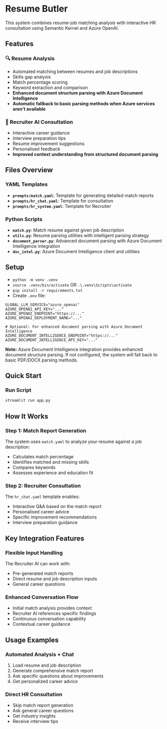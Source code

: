 # Resume Butler

This system combines resume-job matching analysis with interactive HR consultation using Semantic Kernel and Azure OpenAI.

## Features

### 🔍 Resume Analysis
- Automated matching between resumes and job descriptions
- Skills gap analysis
- Match percentage scoring
- Keyword extraction and comparison
- **Enhanced document structure parsing with Azure Document Intelligence**
- **Automatic fallback to basic parsing methods when Azure services aren't available**

### 🤖 Recruiter AI Consultation
- Interactive career guidance
- Interview preparation tips
- Resume improvement suggestions
- Personalised feedback
- **Improved context understanding from structured document parsing**

## Files Overview

### YAML Templates
- **`prompts/match.yaml`**: Template for generating detailed match reports
- **`prompts/hr_chat.yaml`**: Template for consultation
- **`prompts/hr_system.yaml`**: Template for Recruiter

### Python Scripts
- **`match.py`**: Match resume against given job description
- **`utils.py`**: Resume parsing utilities with intelligent parsing strategy
- **`document_parser.py`**: Advanced document parsing with Azure Document Intelligence integration
- **`doc_intel.py`**: Azure Document Intelligence client and utilities

## Setup

- `python -m venv .venv`
- `source .venv/bin/activate` OR `.\.venv\Scripts\activate`
- `pip install -r requirements.txt`
- Create `.env` file:
```
GLOBAL_LLM_SERVICE="azure_openai"
AZURE_OPENAI_API_KEY="..."
AZURE_OPENAI_ENDPOINT="https://..."
AZURE_OPENAI_DEPLOYMENT_NAME="..."

# Optional: For enhanced document parsing with Azure Document Intelligence
AZURE_DOCUMENT_INTELLIGENCE_ENDPOINT="https://..."
AZURE_DOCUMENT_INTELLIGENCE_API_KEY="..."
```

**Note:** Azure Document Intelligence integration provides enhanced document structure parsing. If not configured, the system will fall back to basic PDF/DOCX parsing methods.

## Quick Start

### Run Script
```bash
streamlit run app.py
```

## How It Works

### Step 1: Match Report Generation
The system uses `match.yaml` to analyze your resume against a job description:
- Calculates match percentage
- Identifies matched and missing skills
- Compares keywords
- Assesses experience and education fit

### Step 2: Recruiter Consultation
The `hr_chat.yaml` template enables:
- Interactive Q&A based on the match report
- Personalised career advice
- Specific improvement recommendations
- Interview preparation guidance

## Key Integration Features

### Flexible Input Handling
The Recruiter AI can work with:
- Pre-generated match reports
- Direct resume and job description inputs
- General career questions

### Enhanced Conversation Flow
- Initial match analysis provides context
- Recruiter AI references specific findings
- Continuous conversation capability
- Contextual career guidance

## Usage Examples

### Automated Analysis + Chat
1. Load resume and job description
2. Generate comprehensive match report
3. Ask specific questions about improvements
4. Get personalized career advice

### Direct HR Consultation
- Skip match report generation
- Ask general career questions
- Get industry insights
- Receive interview tips